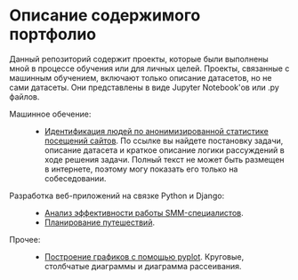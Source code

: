 # Описание содержимого портфолио

Данный репозиторий содержит проекты, которые были выполнены мной в процессе обучения или для личных целей. Проекты, связанные с машинным обучением, включают только описание датасетов, но не сами датасеты. Они представлены в виде Jupyter Notebook'ов или .py файлов.

<dl>
  <dt>Машинное обечение:</dt>
  <dd>
    <ul>
      <li><a href="/machine_learning/identification_short_description.ipynb">Идентификация людей по анонимизированной статистике посещений сайтов</a>. По ссылке вы найдете постановку задачи, описание датасета и краткое описание логики рассуждений в ходе решения задачи. Полный текст не может быть размещен в интернете, поэтому могу показать его только на собеседовании.</li>
    </ul>
  </dd>

  <dt>Разработка веб-приложений на связке Python и Django:</dt>
  <dd>
    <ul>
      <li><a href="http://www.knock-knock.me/">Анализ эффективности работы SMM-специалистов</a>.</li>
      <li><a href="http://www.ariadnehelp.me/">Планирование путешествий</a>.</li>
    </ul>
  </dd>
  
  <dt>Прочее:</dt>
  <dd>
    <ul>
      <li><a href="/other/visualization.ipunb">Построение графиков с помощью pyplot</a>. Круговые, столбчатые диаграммы и диаграмма рассеивания.</li>
    </ul>
  </dd>
</dl>

